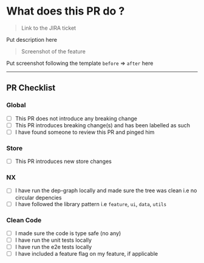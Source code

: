 # What does this PR do ?

> Link to the JIRA ticket

Put description here 

> Screenshot of the feature

Put screenshot following the template `before` => `after` here
___

## PR Checklist

### Global

- [ ] This PR does not introduce any breaking change
- [ ] This PR introduces breaking change(s) and has been labelled as such
- [ ] I have found someone to review this PR and pinged him

### Store 

- [ ] This PR introduces new store changes

### NX 

- [ ] I have run the dep-graph locally and made sure the tree was clean i.e no circular depencies
- [ ] I have followed the library pattern i.e `feature`, `ui`, `data`, `utils`

### Clean Code

- [ ] I made sure the code is type safe (no any)
- [ ] I have run the unit tests locally
- [ ] I have run the e2e tests locally
- [ ] I have included a feature flag on my feature, if applicable
